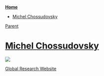 <!-- START doctoc generated TOC please keep comment here to allow auto update -->
<!-- DON'T EDIT THIS SECTION, INSTEAD RE-RUN doctoc TO UPDATE -->
**[Home](#pages/blog/cv19/index)**

- [Michel Chossudovsky](#michel-chossudovsky)

<!-- END doctoc generated TOC please keep comment here to allow auto update -->

[Parent](#pages/blog/cv19/people/index)

# [Michel Chossudovsky](https://en.wikipedia.org/wiki/Michel_Chossudovsky)

<img src="https://upload.wikimedia.org/wikipedia/commons/a/a8/Michel_Chossudovsky_En_direct_d%27Alep.jpg"/>

[Global Research Website](https://www.globalresearch.ca/)

